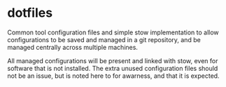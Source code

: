 # dotfiles
Common tool configuration files and simple stow implementation to allow configurations to be saved and managed
in a git repository, and be managed centrally across multiple machines.

All managed configurations will be present and linked with stow, even for software that is not installed.  The extra 
unused configuration files should not be an issue, but is noted here to for awarness, and that it is expected.
